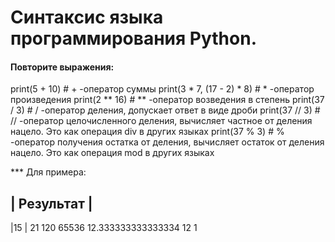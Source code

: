 # Синтаксис языка программирования Python.
#### Повторите выражения:
print(5 + 10) # + -оператор суммы
print(3 * 7, (17 - 2) * 8) # * -оператор произведения
print(2 ** 16) # ** -оператор возведения в степень
print(37 / 3) # / -оператор деления, допускает ответ в виде дроби
print(37 // 3) # // -оператор целочисленного деления, вычисляет частное от деления нацело.  Это как операция div в других языках
print(37 % 3) # % -оператор получения остатка от деления, вычисляет остаток от деления нацело. Это как операция mod в других языках

*** Для примера: 

| Результат |
-------------
|15 |
 21 120
 65536
 12.333333333333334
 12
 1               

